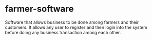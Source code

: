 # farmer-software
Software that allows business to be done among farmers and their customers.
It allows any user to register and then login into the system before doing any business transaction among each other.
